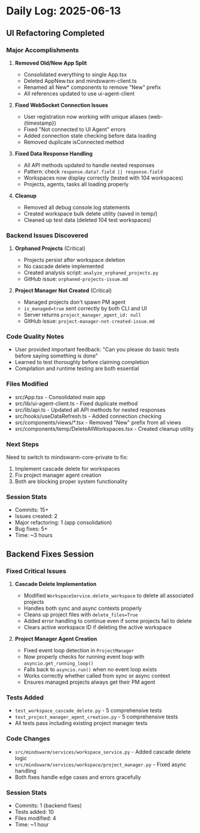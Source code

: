 # Daily Log: 2025-06-13

## UI Refactoring Completed

### Major Accomplishments
1. **Removed Old/New App Split**
   - Consolidated everything to single App.tsx
   - Deleted AppNew.tsx and mindswarm-client.ts
   - Renamed all New* components to remove "New" prefix
   - All references updated to use ui-agent-client

2. **Fixed WebSocket Connection Issues**
   - User registration now working with unique aliases (web-{timestamp})
   - Fixed "Not connected to UI Agent" errors
   - Added connection state checking before data loading
   - Removed duplicate isConnected method

3. **Fixed Data Response Handling**
   - All API methods updated to handle nested responses
   - Pattern: check `response.data?.field || response.field`
   - Workspaces now display correctly (tested with 104 workspaces)
   - Projects, agents, tasks all loading properly

4. **Cleanup**
   - Removed all debug console.log statements
   - Created workspace bulk delete utility (saved in temp/)
   - Cleaned up test data (deleted 104 test workspaces)

### Backend Issues Discovered

1. **Orphaned Projects** (Critical)
   - Projects persist after workspace deletion
   - No cascade delete implemented
   - Created analysis script: `analyze_orphaned_projects.py`
   - GitHub issue: `orphaned-projects-issue.md`

2. **Project Manager Not Created** (Critical)
   - Managed projects don't spawn PM agent
   - `is_managed=true` sent correctly by both CLI and UI
   - Server returns `project_manager_agent_id: null`
   - GitHub issue: `project-manager-not-created-issue.md`

### Code Quality Notes
- User provided important feedback: "Can you please do basic tests before saying something is done"
- Learned to test thoroughly before claiming completion
- Compilation and runtime testing are both essential

### Files Modified
- src/App.tsx - Consolidated main app
- src/lib/ui-agent-client.ts - Fixed duplicate method
- src/lib/api.ts - Updated all API methods for nested responses
- src/hooks/useDataRefresh.ts - Added connection checking
- src/components/views/*.tsx - Removed "New" prefix from all views
- src/components/temp/DeleteAllWorkspaces.tsx - Created cleanup utility

### Next Steps
Need to switch to mindswarm-core-private to fix:
1. Implement cascade delete for workspaces
2. Fix project manager agent creation
3. Both are blocking proper system functionality

### Session Stats
- Commits: 15+
- Issues created: 2
- Major refactoring: 1 (app consolidation)
- Bug fixes: 5+
- Time: ~3 hours

## Backend Fixes Session

### Fixed Critical Issues
1. **Cascade Delete Implementation**
   - Modified `WorkspaceService.delete_workspace` to delete all associated projects
   - Handles both sync and async contexts properly
   - Cleans up project files with `delete_files=True`
   - Added error handling to continue even if some projects fail to delete
   - Clears active workspace ID if deleting the active workspace

2. **Project Manager Agent Creation**
   - Fixed event loop detection in `ProjectManager`
   - Now properly checks for running event loop with `asyncio.get_running_loop()`
   - Falls back to `asyncio.run()` when no event loop exists
   - Works correctly whether called from sync or async context
   - Ensures managed projects always get their PM agent

### Tests Added
- `test_workspace_cascade_delete.py` - 5 comprehensive tests
- `test_project_manager_agent_creation.py` - 5 comprehensive tests
- All tests pass including existing project manager tests

### Code Changes
- `src/mindswarm/services/workspace_service.py` - Added cascade delete logic
- `src/mindswarm/services/workspace/project_manager.py` - Fixed async handling
- Both fixes handle edge cases and errors gracefully

### Session Stats
- Commits: 1 (backend fixes)
- Tests added: 10
- Files modified: 4
- Time: ~1 hour